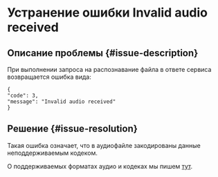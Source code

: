 # Устранение ошибки Invalid audio received


## Описание проблемы {#issue-description}

При выполнении запроса на распознавание файла в ответе сервиса возвращается ошибка вида:
```
{
"code": 3,
"message": "Invalid audio received"
}
```

## Решение {#issue-resolution}

Такая ошибка означает, что в аудиофайле закодированы данные неподдерживаемым кодеком. 

О поддерживаемых форматах аудио и кодеках мы пишем [тут](../../../speechkit/formats).